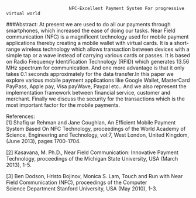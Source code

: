                             NFC-Excellent Payment System For progressive virtual world

###Abstract:
      At present we are used to do all our payments through smartphones, which increased the ease of doing our tasks. Near Field
      communication (NFC) is a magnificent technology used for mobile payment applications thereby creating a mobile wallet with
      virtual cards. It is a short-range wireless technology which allows transaction between devices with a simple tap or a wave 
      instead of carrying various cards or passes. It is based on Radio Frequency Identification Technology (RFID) which generates 
      13.56 MHz spectrum for communication. And one more advantage is that it only takes 0.1 seconds approximately for the data 
      transfer.In this paper we explore various mobile payment applications like Google Wallet, MasterCard PayPass, Apple pay, 
      Visa payWave, Paypal etc.. And we also represent the implementation framework between financial service, customer and 
      merchant. Finally we discuss the security for the transactions which is the most important factor for the mobile payments.

References:  
[1] Shafiq ur Rehman and Jane Coughlan, An Efficient Mobile Payment System Based On NFC Technology, proceedings of the World 
    Academy of Science, Engineering and Technology, vol:7, West London, United Kingdom, (June 2013), pages 1700-1704.

[2] Kasavana, M. Ph.D., Near Field Communication: Innovative Payment Technology, proceedings of the Michigan State University,
    USA (March 2013), 1-5.

[3] Ben Dodson, Hristo Bojinov, Monica S. Lam, Touch and Run with Near Field Communication (NFC), proceedings of the Computer  
    Science Department Stanford University, USA (May 2010), 1-3.
